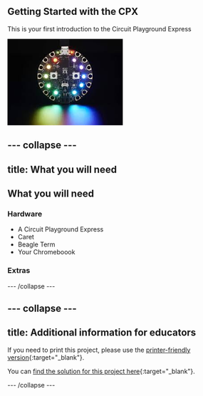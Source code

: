 ## Getting Started with the CPX

This is your first introduction to the Circuit Playground Express

![Banner image](images/cpx.jpeg)

--- collapse ---
---
title: What you will need
---
## What you will need

### Hardware
- A Circuit Playground Express
- Caret
- Beagle Term
- Your Chromeboook

### Extras


--- /collapse ---

--- collapse ---
---
title: Additional information for educators
---

If you need to print this project, please use the [printer-friendly version](https://projects.raspberrypi.org/en/projects/parent-detector/print){:target="_blank"}.

You can [find the solution for this project here](http://rpf.io/p/en/parent-detector-get){:target="_blank"}.

--- /collapse ---

